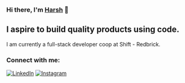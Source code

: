 ### Hi there, I'm [Harsh][website] 👋

## I aspire to build quality products using code.

I am currently a full-stack developer coop at Shift - Redbrick.

### Connect with me:
[![LinkedIn](https://img.shields.io/badge/LinkedIn-%2312100E.svg?&style=for-the-badge&logo=LinkedIn&logoColor=blue)][linkedin]
[![Instagram](https://img.shields.io/badge/Instagram-%2312100E.svg?&style=for-the-badge&logo=Instagram&logoColor=purple)][instagram]

[website]: https://harshp.tech
[instagram]: https://www.instagram.com/harsh_249/
[linkedin]: https://www.linkedin.com/in/harsh-patel-696a82176/
